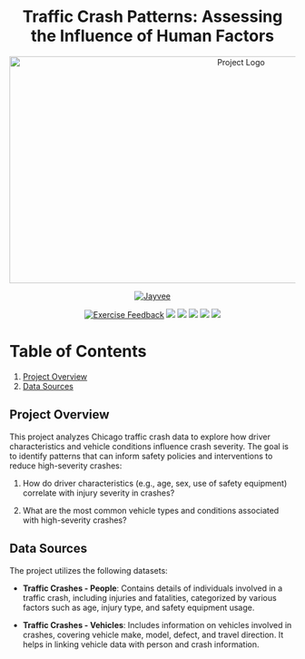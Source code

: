 <div align="center">
  <h1>Traffic Crash Patterns: Assessing the Influence of Human Factors</h1>
  <img src="https://img.freepik.com/free-photo/demographic-census-concept-representation_23-2149093905.jpg?t=st=1730981308~exp=1730984908~hmac=1ef7fdc6cad2d45870562ebfb98e47b37ae3f5ab1352f1f20230b2b76e34ab7c&w=900" width="800" height="400" alt="Project Logo">
</div>

<div align="center">

[![Jayvee](https://img.shields.io/badge/jayvee-0.6.3-blue.svg)](https://pypi.org/project/jayvee/0.6.3/)

[![Exercise Feedback](https://github.com/asheerali/advance_data_engineering/actions/workflows/exercise-feedback.yml/badge.svg)](https://github.com/asheerali/advance_data_engineering/actions/workflows/exercise-feedback.yml)
![](https://byob.yarr.is/asheerali/advance_data_engineering/score_ex1) ![](https://byob.yarr.is/asheerali/advance_data_engineering/score_ex2) ![](https://byob.yarr.is/asheerali/advance_data_engineering/score_ex3) ![](https://byob.yarr.is/asheerali/advance_data_engineering/score_ex4) ![](https://byob.yarr.is/asheerali/advance_data_engineering/score_ex5)
</div>

# Table of Contents

1. [Project Overview](#project-overview)
2. [Data Sources](#data-sources)

## Project Overview

This project analyzes Chicago traffic crash data to explore how driver characteristics and vehicle conditions influence crash severity. The goal is to identify patterns that can inform safety policies and interventions to reduce high-severity crashes:

1. How do driver characteristics (e.g., age, sex, use of safety equipment) correlate with injury severity in crashes?

2. What are the most common vehicle types and conditions associated with high-severity crashes?

## Data Sources

The project utilizes the following datasets:

- **Traffic Crashes - People**: Contains details of individuals involved in a traffic crash, including injuries and fatalities, categorized by various factors such as age, injury type, and safety equipment usage.

- **Traffic Crashes - Vehicles**: Includes information on vehicles involved in crashes, covering vehicle make, model, defect, and travel direction. It helps in linking vehicle data with person and crash information.
